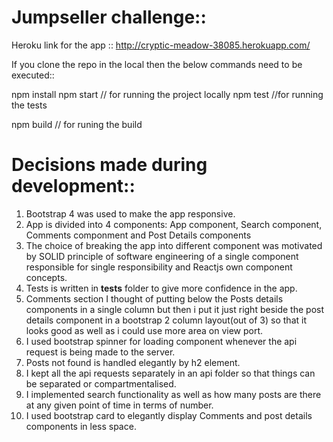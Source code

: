 Jumpseller challenge::
=====================

Heroku link for the app ::
http://cryptic-meadow-38085.herokuapp.com/

If you clone the repo in the local then the below commands need to be executed::

npm install
npm start    // for running the project locally
npm test    //for running the tests 

npm build // for runing the build

Decisions made during development::
=================================

1. Bootstrap 4 was used to make the app responsive.
2. App is divided into 4 components: App component, Search component, Comments componment and Post Details components
3. The choice of breaking the app into different component was motivated by SOLID principle of software engineering of a single     component responsible for single responsibility and Reactjs own component concepts. 
4. Tests is written in __tests__ folder to give more confidence in the app.
5. Comments section I thought of putting below the Posts details components in a single column but then i put it just right beside the post details component in a bootstrap 2 column layout(out of 3) so that it looks good as well as i could use more area on view port.
6. I used bootstrap spinner for loading component whenever the api request is being made to the server.
7. Posts not found is handled elegantly by h2 element.
7. I kept all the api requests separately in an api folder so that things can be separated or compartmentalised.
8. I implemented search functionality as well as how many posts are there at any given point of time in terms of number.
9. I used bootstrap card to elegantly display Comments and post details components in less space.
